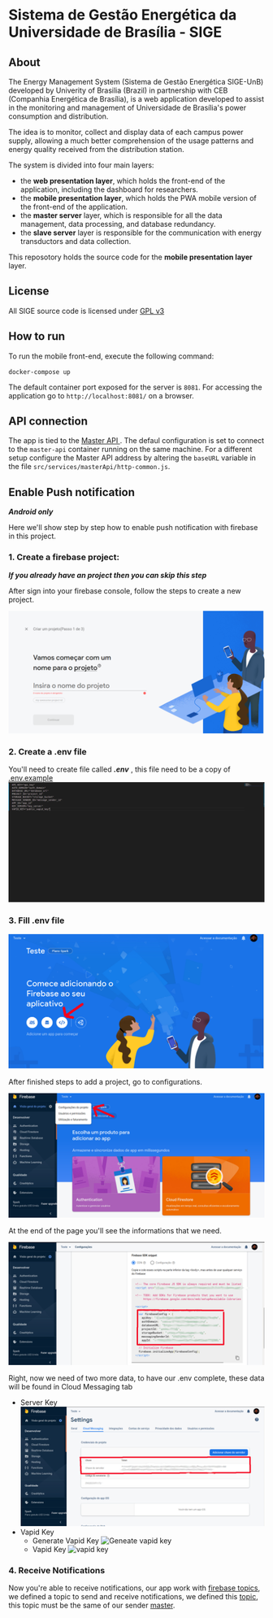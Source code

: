 # Sistema de Gestão Energética da Universidade de Brasília - SIGE

## About

The Energy Management System (Sistema de Gestão Energética SIGE-UnB) developed by Univerity of Brasilia (Brazil) in partnership with CEB (Companhia Energética de Brasília), is a web application developed to assist in the monitoring and management of Universidade de Brasília's power consumption and distribution.

The idea is to monitor, collect and display data of each campus power supply, allowing a much better comprehension of the usage patterns and energy quality received from the distribution station.

The system is divided into four main layers:

- the **web presentation layer**, which holds the front-end of the application, including the dashboard for researchers.
- the **mobile presentation layer**, which holds the PWA mobile version of the front-end of the application.
- the **master server** layer, which is responsible for all the data management, data processing, and database redundancy.
- the **slave server** layer is responsible for the communication with energy transductors and data collection.

This reposotory holds the source code for the **mobile presentation layer** layer.

## License

All SIGE source code is licensed under [GPL v3](https://gitlab.com/lappis-unb/projects/SMI/smi-front/-/blob/development/LICENSE)

## How to run
To run the mobile front-end, execute the following command:

```
docker-compose up
```
The default container port exposed for the server is `8081`. For accessing the application go to `http://localhost:8081/` on a browser.

##  API connection
The app is tied to the [Master API ](https://gitlab.com/lappis-unb/projects/SMI/smi-master). 
The defaul configuration is set to connect to the `master-api` container running on the same machine. 
For a different setup configure the Master API address by altering the `baseURL` variable in the file  `src/services/masterApi/http-common.js`. 


## Enable Push notification  
***Android only***

Here we'll show step by step how to enable push notification with firebase in this project.

### 1. Create a firebase project: 
***If you already have an project then you can skip this step***

After sign into your firebase console, follow the steps to create a new project.

![Firebase console](images/Firebase_console.png)

### 2. Create a .env file

You'll need to create file called ***.env*** , this file need to be a copy of [.env.example](https://gitlab.com/lappis-unb/projects/SMI/smi-mobile/-/blob/development/.env.example) ![.env.example](images/env_example.png)

### 3. Fill .env file

![Add project to firebase console](images/add_project.png)

After finished steps to add a project, go to configurations.

![Go To configurations](images/firebase_configurations.png)

At the end of the page you'll see the informations that we need.

![Informations to fill .env](images/firebase_sdk.png)

Right, now we need of two more data, to have our .env complete, these data will be found in Cloud Messaging tab

* Server Key ![Server Key](images/server_key.png)
* Vapid Key
    * Generate Vapid Key ![Geneate vapid key](https://imgur.com/aoqWW0a)
    * Vapid Key ![vapid key](https://imgur.com/dSRIUld)

### 4. Receive Notifications 

Now you're able to receive notifications, our app work with [firebase topics](https://firebase.google.com/docs/cloud-messaging/android/topic-messaging), we defined a topic to send and receive notifications, we defined this [topic](https://gitlab.com/lappis-unb/projects/SMI/smi-mobile/-/blob/development/src/store/module-notification/mutations.js#L2), this topic must be the same of our sender [master](https://gitlab.com/lappis-unb/projects/SMI/smi-master/-/blob/development/events/models.py#L15).